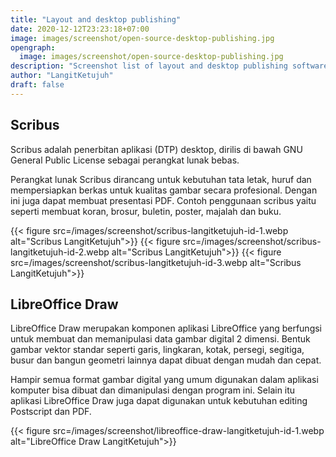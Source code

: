 ```yaml
---
title: "Layout and desktop publishing"
date: 2020-12-12T23:23:18+07:00
image: images/screenshot/open-source-desktop-publishing.jpg
opengraph:
  image: images/screenshot/open-source-desktop-publishing.jpg
description: "Screenshot list of layout and desktop publishing software"
author: "LangitKetujuh"
draft: false
---
```


## Scribus

Scribus adalah penerbitan aplikasi (DTP) desktop, dirilis di bawah GNU General Public License sebagai perangkat lunak bebas.

Perangkat lunak Scribus dirancang untuk kebutuhan tata letak, huruf dan mempersiapkan berkas untuk kualitas gambar secara profesional. Dengan ini juga dapat membuat presentasi PDF. Contoh penggunaan scribus yaitu seperti membuat koran, brosur, buletin, poster, majalah dan buku.

{{< figure src=/images/screenshot/scribus-langitketujuh-id-1.webp alt="Scribus LangitKetujuh">}}
{{< figure src=/images/screenshot/scribus-langitketujuh-id-2.webp alt="Scribus LangitKetujuh">}}
{{< figure src=/images/screenshot/scribus-langitketujuh-id-3.webp alt="Scribus LangitKetujuh">}}

## LibreOffice Draw

LibreOffice Draw merupakan komponen aplikasi LibreOffice yang berfungsi untuk membuat dan memanipulasi data gambar digital 2 dimensi. Bentuk gambar vektor standar seperti garis, lingkaran, kotak, persegi, segitiga, busur dan bangun geometri lainnya dapat dibuat dengan mudah dan cepat.

Hampir semua format gambar digital yang umum digunakan dalam aplikasi komputer bisa dibuat dan dimanipulasi dengan program ini. Selain itu aplikasi LibreOffice Draw juga dapat digunakan untuk kebutuhan editing Postscript dan PDF.

{{< figure src=/images/screenshot/libreoffice-draw-langitketujuh-id-1.webp alt="LibreOffice Draw LangitKetujuh">}}
